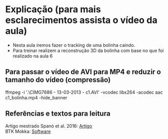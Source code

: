 # Explicação (para mais esclarecimentos assista o vídeo da aula)

* Nesta aula iremos fazer o tracking de uma bolinha caindo.
* Para treinar realizem a reconstrução 3D da bolinha com base no que foi realizado na aula 6

## Para passar o vídeo de AVI para MP4 e reduzir o tamanho do vídeo (compressão)
ffmpeg -i '.\CIMG7686 - 13-03-2013 - c1.AVI' -vcodec libx264 -acodec aac c1_bolinha.mp4 -hide_banner

## Referências e textos para leitura
Artigo mestrado Spanó et al. 2016: [Artigo](https://www.scielo.br/j/rbme/a/NMgFLyfzJd56N4TThhn5bmB/?lang=pt)\
BTK Mokka: [Software](https://biomechanical-toolkit.github.io/)